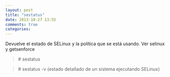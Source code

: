 ```yaml
---
layout: post
title: "sestatus"
date: 2013-10-27 13:55
comments: true
categories: 
---
```

Devuelve el estado de SELinux y la política que se está usando. Ver selinux y getsenforce

>\# sestatus 

>\# sestatus -v (estado detallado de un sistema ejecutando SELinux)

